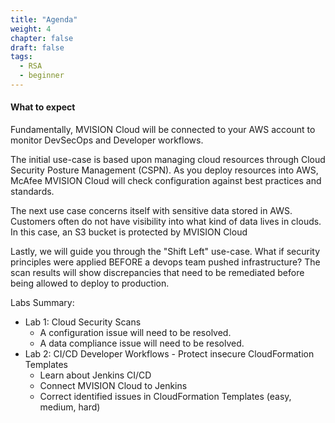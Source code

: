 ```yaml
---
title: "Agenda"
weight: 4
chapter: false
draft: false
tags:
  - RSA
  - beginner
---
```

#### What to expect

Fundamentally, MVISION Cloud will be connected to your AWS account to monitor DevSecOps and Developer workflows. 

The initial use-case is based upon managing cloud resources through Cloud Security Posture Management (CSPN). As you deploy resources into AWS, McAfee MVISION Cloud will check configuration against best practices and standards. 

The next use case concerns itself with sensitive data stored in AWS. Customers often do not have visibility into what kind of data lives in clouds. In this case, an S3 bucket is protected by MVISION Cloud 

Lastly, we will guide you through the "Shift Left" use-case. What if security principles were applied BEFORE a devops team pushed infrastructure? The scan results will show discrepancies that need to be remediated before being allowed to deploy to production. 

Labs Summary: 
- Lab 1: Cloud Security Scans
     - A configuration issue will need to be resolved. 
     - A data compliance issue will need to be resolved. 
- Lab 2:  CI/CD Developer Workflows - Protect insecure CloudFormation Templates
     - Learn about Jenkins CI/CD
     - Connect MVISION Cloud to Jenkins
     - Correct identified issues in CloudFormation Templates (easy, medium, hard) 


